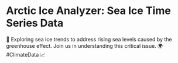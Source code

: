 # Arctic Ice Analyzer: Sea Ice Time Series Data
🌊 Exploring sea ice trends to address rising sea levels caused by the greenhouse effect. Join us in understanding this critical issue. 🌍 #ClimateData 📈
